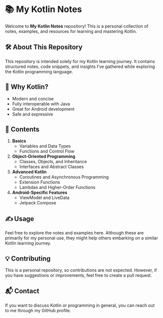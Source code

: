 # 📚 My Kotlin Notes  

Welcome to **My Kotlin Notes** repository! This is a personal collection of notes, examples, and resources for learning and mastering Kotlin.  

## 🛠️ About This Repository  
This repository is intended solely for my Kotlin learning journey. It contains structured notes, code snippets, and insights I’ve gathered while exploring the Kotlin programming language.  

## 🌟 Why Kotlin?  
- Modern and concise  
- Fully interoperable with Java  
- Great for Android development  
- Safe and expressive  

## 📖 Contents  
1. **Basics**  
   - Variables and Data Types  
   - Functions and Control Flow  
2. **Object-Oriented Programming**  
   - Classes, Objects, and Inheritance  
   - Interfaces and Abstract Classes  
3. **Advanced Kotlin**  
   - Coroutines and Asynchronous Programming  
   - Extension Functions  
   - Lambdas and Higher-Order Functions  
4. **Android-Specific Features**  
   - ViewModel and LiveData  
   - Jetpack Compose  

## ✍️ Usage  
Feel free to explore the notes and examples here. Although these are primarily for my personal use, they might help others embarking on a similar Kotlin learning journey.  

## 💡 Contributing  
This is a personal repository, so contributions are not expected. However, if you have suggestions or improvements, feel free to create a pull request.  

## 📬 Contact  
If you want to discuss Kotlin or programming in general, you can reach out to me through my GitHub profile.

